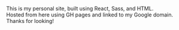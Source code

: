 This is my personal site, built using React, Sass, and HTML.  
Hosted from here using GH pages and linked to my Google domain.  
Thanks for looking!
